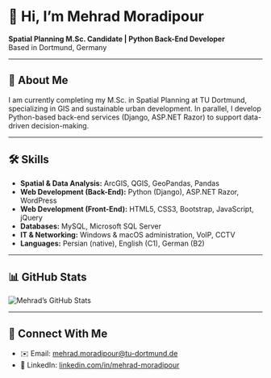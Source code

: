 # 👋 Hi, I’m Mehrad Moradipour

**Spatial Planning M.Sc. Candidate | Python Back-End Developer**  
Based in Dortmund, Germany  

---

## 🧭 About Me

I am currently completing my M.Sc. in Spatial Planning at TU Dortmund, specializing in GIS and sustainable urban development. In parallel, I develop Python-based back-end services (Django, ASP.NET Razor) to support data-driven decision-making.  

---

## 🛠️ Skills

- **Spatial & Data Analysis:** ArcGIS, QGIS, GeoPandas, Pandas  
- **Web Development (Back-End):** Python (Django), ASP.NET Razor, WordPress  
- **Web Development (Front-End):** HTML5, CSS3, Bootstrap, JavaScript, jQuery  
- **Databases:** MySQL, Microsoft SQL Server  
- **IT & Networking:** Windows & macOS administration, VoIP, CCTV  
- **Languages:** Persian (native), English (C1), German (B2)  

---

## 📊 GitHub Stats

<!-- Using Markdown `![]()` syntax ensures proper rendering on GitHub -->

![Mehrad’s GitHub Stats](https://github-readme-stats.vercel.app/api?username=mehrad1994&show_icons=true&count_private=true&hide_border=true&bg_color=1c1917&title_color=0891b2&text_color=ffffff&icon_color=0891b2)

---

## 🔗 Connect With Me

- ✉️ Email: mehrad.moradipour@tu-dortmund.de  
- 🔗 LinkedIn: [linkedin.com/in/mehrad-moradipour](https://www.linkedin.com/in/mehrad-moradipour)  
